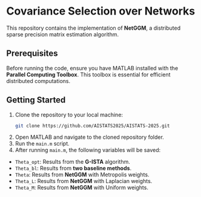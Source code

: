 # Covariance Selection over Networks

This repository contains the implementation of **NetGGM**, a distributed sparse precision matrix estimation algorithm.

## Prerequisites

Before running the code, ensure you have MATLAB installed with the **Parallel Computing Toolbox**. This toolbox is essential for efficient distributed computations.

## Getting Started

1. Clone the repository to your local machine:
   ```bash
   git clone https://github.com/AISTATS2025/AISTATS-2025.git
2. Open MATLAB and navigate to the cloned repository folder.
3. Run the `main.m` script.
4. After running `main.m`, the following variables will be saved:
- `Theta_opt`: Results from the **G-ISTA** algorithm.
- `Theta_bl`: Results from **two baseline methods**.
- `Theta`: Results from **NetGGM** with Metropolis weights.
- `Theta_L`: Results from **NetGGM** with Laplacian weights.
- `Theta_M`: Results from **NetGGM** with Uniform weights.
